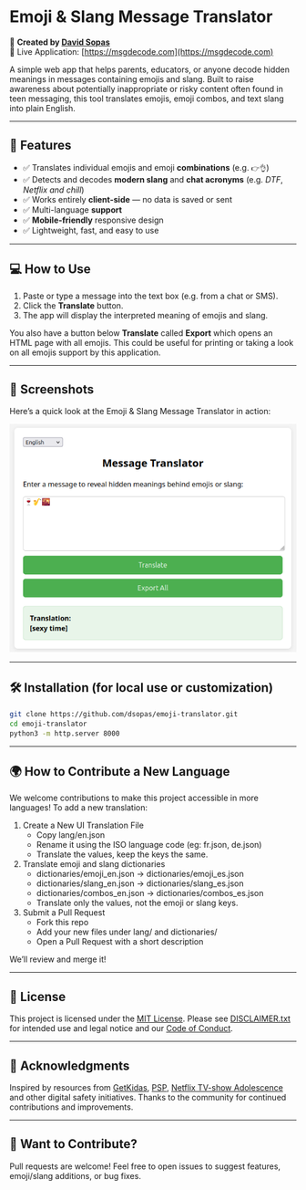 # Emoji & Slang Message Translator

🔗 **Created by [David Sopas](https://github.com/dsopas)**  
🔗 Live Application: [https://msgdecode.com](https://msgdecode.com)

A simple web app that helps parents, educators, or anyone decode hidden meanings in messages containing emojis and slang. Built to raise awareness about potentially inappropriate or risky content often found in teen messaging, this tool translates emojis, emoji combos, and text slang into plain English.

---

## 🚀 Features

- ✅ Translates individual emojis and emoji **combinations** (e.g. `👉👌`)
- ✅ Detects and decodes **modern slang** and **chat acronyms** (e.g. *DTF*, *Netflix and chill*)
- ✅ Works entirely **client-side** — no data is saved or sent
- ✅ Multi-language **support**
- ✅ **Mobile-friendly** responsive design
- ✅ Lightweight, fast, and easy to use

---

## 💻 How to Use

1. Paste or type a message into the text box (e.g. from a chat or SMS).
2. Click the **Translate** button.
3. The app will display the interpreted meaning of emojis and slang.

You also have a button below **Translate** called **Export** which opens an HTML page with all emojis. This could be useful for printing or taking a look on all emojis support by this application.

---

## 📸 Screenshots

Here’s a quick look at the Emoji & Slang Message Translator in action:

![Screenshot of the web app](img/poc_screenshot.png)

---

## 🛠️ Installation (for local use or customization)

```bash
git clone https://github.com/dsopas/emoji-translator.git
cd emoji-translator
python3 -m http.server 8000 
```

---

## 🌍 How to Contribute a New Language

We welcome contributions to make this project accessible in more languages!
To add a new translation:

1. Create a New UI Translation File
   - Copy lang/en.json
   - Rename it using the ISO language code (eg: fr.json, de.json)
   - Translate the values, keep the keys the same.
2. Translate emoji and slang dictionaries
   - dictionaries/emoji_en.json → dictionaries/emoji_es.json
   - dictionaries/slang_en.json → dictionaries/slang_es.json
   - dictionaries/combos_en.json → dictionaries/combos_es.json
   - Translate only the values, not the emoji or slang keys.
3. Submit a Pull Request
   - Fork this repo
   - Add your new files under lang/ and dictionaries/
   - Open a Pull Request with a short description

We’ll review and merge it!

---

## 📄 License

This project is licensed under the [MIT License](LICENSE).
Please see [DISCLAIMER.txt](DISCLAIMER.md) for intended use and legal notice and our [Code of Conduct](CODE_OF_CONDUCT.md).

---

## 🙌 Acknowledgments

Inspired by resources from [GetKidas](https://getkidas.com/), [PSP](https://www.psp.pt/), [Netflix TV-show Adolescence](https://www.netflix.com/pt/title/81756069) and other digital safety initiatives.
Thanks to the community for continued contributions and improvements.

---

## 👋 Want to Contribute?

Pull requests are welcome! Feel free to open issues to suggest features, emoji/slang additions, or bug fixes.
